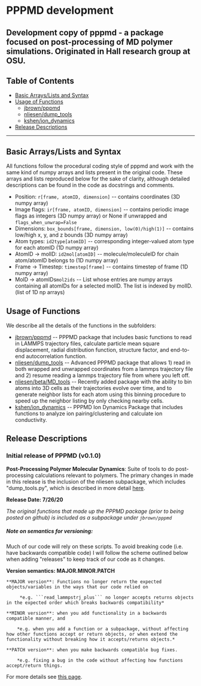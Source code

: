 # PPPMD development
Development copy of pppmd - a package focused on post-processing of MD polymer simulations. Originated in Hall research group at OSU.
---
## Table of Contents
- [Basic Arrays/Lists and Syntax](#basic)
- [Usage of Functions](#usage)
    - [jbrown/pppmd](https://github.com/hall-polymers/pppmd2/tree/development/jbrown)
    - [nliesen/dump_tools](https://github.com/hall-polymers/pppmd2/tree/development/nliesen)
    - [kshen/ion_dynamics](https://github.com/hall-polymers/pppmd2/tree/development/kshen)
- [Release Descriptions](#release) 
---
## Basic Arrays/Lists and Syntax <a name="basic"/>
All functions follow the procedural coding style of pppmd and work with the same kind of numpy arrays and lists present in the original code. These arrays and lists reproduced below for the sake of clarity, although detailed descriptions can be found in the code as docstrings and comments.

- Position: ```r[frame, atomID, dimension]```  -- contains coordinates (3D numpy array)
- Image flags: ```ir[frame, atomID, dimension]``` -- contains periodic image flags as integers  (3D numpy array) or None if unwrapped and ```flags_when_unwrap=False```
-  Dimensions: ```box_bounds[frame, dimension, low(0)/high(1)]``` -- contains low/high x, y, and z bounds  (3D numpy array)
- Atom types: ```id2type[atomID]``` -- corresponding integer-valued atom type for each atomID  (1D numpy array)
- AtomID &rarr; molID: ```id2mol[atomID]``` -- molecule/moleculeID for chain atom/atomID belongs to  (1D numpy array)
- Frame &rarr; Timestep: ```timestep[frame]``` -- contains timestep of frame (1D numpy array)
- MolD &rarr; atomIDs```mol2ids``` -- List whose entries are numpy arrays containing all atomIDs for a selected molID. The list is indexed by molID. (list of 1D np arrays)


## Usage of Functions <a name="usage"/>
We describe all the details of the functions in the subfolders:
- [jbrown/pppmd](https://github.com/hall-polymers/pppmd/tree/development/jbrown) -- PPPMD package that includes basic functions to read in LAMMPS trajectory files, calculate particle mean square displacement, radial distribution function, structure factor, and end-to-end autocorrelation function.
- [nliesen/dump_tools](https://github.com/hall-polymers/pppmd/tree/development/nliesen) -- Advanced PPPMD package that allows 1) read in both wrapped and unwrapped coordinates from a lammps trajectory file and 2) resume reading a lammps trajectory file from where you left off.
- [nliesen/beta/MD_tools](https://github.com/hall-polymers/pppmd/tree/development/nliesen/beta) -- Recently added package with the ability to bin atoms into 3D cells as their trajectories evolve over time, and to generate neighbor lists for each atom using this binning procedure to speed up the neighbor listing by only checking nearby cells.
- [kshen/ion_dynamics](https://github.com/hall-polymers/pppmd/tree/development/kshen) -- PPPMD Ion Dynamics Package that includes functions to analyze ion pairing/clustering and calculate ion conductivity.

## Release Descriptions <a name="release"/>

### Initial release of PPPMD (v0.1.0)
**Post-Processing Polymer Molecular Dynamics**: Suite of tools to do post-processing calculations relevant to polymers.
The primary changes in made in this release is the inclusion of the nliesen subpackage, which includes "dump_tools.py", which is described in more detail [here](https://github.com/hall-polymers/pppmd/tree/development/nliesen).

**Release Date: 7/26/20**

*The original functions that made up the PPPMD package (prior to being posted on github) is included as a subpackage under ```jbrown/pppmd```*


##### Note on semantics for versioning:
Much of our code will rely on these scripts. To avoid breaking code (i.e. have backwards compatible code) I will follow the scheme outlined below when adding "releases" to keep track of our code as it changes. 

**Version semantics: MAJOR.MINOR.PATCH**

    **MAJOR version**: Functions no longer return the expected objects/variables in the ways that our code relied on

         *e.g. ```read_lammpstrj_plus``` no longer accepts returns objects in the expected order which breaks backwards compatibility*

    **MINOR version**: when you add functionality in a backwards compatible manner, and

        *e.g. when you add a function or a subpackage, without affecting how other functions accept or return objects, or when extend the functionality without breaking how it accepts/returns objects.*

    **PATCH version**: when you make backwards compatible bug fixes.

        *e.g. fixing a bug in the code without affecting how functions accept/return things.

For more details see [this page](https://semver.org/).
